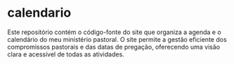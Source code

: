 # calendario
Este repositório contém o código-fonte do site que organiza a agenda e o calendário do meu ministério pastoral. O site permite a gestão eficiente dos compromissos pastorais e das datas de pregação, oferecendo uma visão clara e acessível de todas as atividades.
